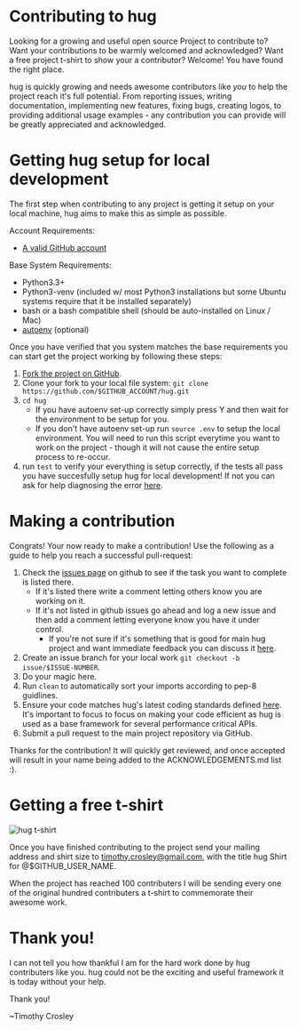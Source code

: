Contributing to hug
=========
Looking for a growing and useful open source Project to contribute to?
Want your contributions to be warmly welcomed and acknowledged?
Want a free project t-shirt to show your a contributor?
Welcome! You have found the right place.

hug is quickly growing and needs awesome contributors like *you* to help the project reach it's full potential.
From reporting issues, writing documentation, implementing new features, fixing bugs, creating logos, to providing additional usage examples - any contribution you can provide will be greatly appreciated and acknowledged.

Getting hug setup for local development
=========
The first step when contributing to any project is getting it setup on your local machine, hug aims to make this as simple as possible.

Account Requirements:

- [A valid GitHub account](https://github.com/join)

Base System Requirements:

- Python3.3+
- Python3-venv (included w/ most Python3 installations but some Ubuntu systems require that it be installed separately)
- bash or a bash compatible shell (should be auto-installed on Linux / Mac)
- [autoenv](https://github.com/kennethreitz/autoenv) (optional)

Once you have verified that you system matches the base requirements you can start get the project working by following these steps:

1. [Fork the project on GitHub](https://github.com/timothycrosley/hug/fork).
2. Clone your fork to your local file system:
    `git clone https://github.com/$GITHUB_ACCOUNT/hug.git`
3. `cd hug`
    - If you have autoenv set-up correctly simply press Y and then wait for the environment to be setup for you.
    - If you don't have autoenv set-up run `source .env` to setup the local environment. You will need to run this script everytime you want to work on the project - though it will not cause the entire setup process to re-occur.
4. run `test` to verify your everything is setup correctly, if the tests all pass you have succesfully setup hug for local development! If not you can ask for help diagnosing the error [here](https://gitter.im/timothycrosley/hug).

Making a contribution
=========
Congrats! Your now ready to make a contribution! Use the following as a guide to help you reach a successful pull-request:

1. Check the [issues page](https://github.com/timothycrosley/hug/issues) on github to see if the task you want to complete is listed there.
    - If it's listed there write a comment letting others know you are working on it.
    - If it's not listed in github issues go ahead and log a new issue and then add a comment letting everyone know you have it under control.
        - If you're not sure if it's something that is good for main hug project and want immediate feedback you can discuss it [here](https://gitter.im/timothycrosley/hug).
2. Create an issue branch for your local work `git checkout -b issue/$ISSUE-NUMBER`.
3. Do your magic here.
4. Run `clean` to automatically sort your imports according to pep-8 guidlines.
5. Ensure your code matches hug's latest coding standards defined [here](https://github.com/timothycrosley/hug/blob/develop/CODING_STANDARD.md). It's important to focus to focus on making your code efficient as hug is used as a base framework for several performance critical APIs.
7. Submit a pull request to the main project repository via GitHub.

Thanks for the contribution! It will quickly get reviewed, and once accepted will result in your name being added to the ACKNOWLEDGEMENTS.md list :).

Getting a free t-shirt
=========
![hug t-shirt](https://raw.github.com/timothycrosley/hug/develop/artwork/t-shirt.png)

Once you have finished contributing to the project send your mailing address and shirt size to timothy.crosley@gmail.com, with the title hug Shirt for @$GITHUB_USER_NAME.

When the project has reached 100 contributers I will be sending every one of the original hundred contributers a t-shirt to commemorate their awesome work.

Thank you!
=========
I can not tell you how thankful I am for the hard work done by hug contributers like you. hug could not be the exciting and useful framework it is today without your help.

Thank you!

~Timothy Crosley
